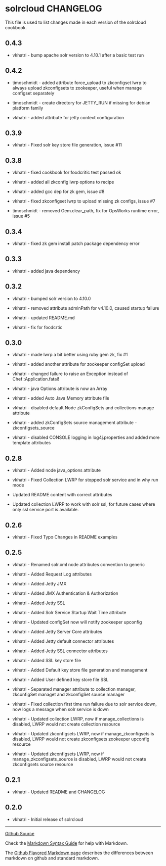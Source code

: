 solrcloud CHANGELOG
===================

This file is used to list changes made in each version of the solrcloud cookbook.

0.4.3
-----

- vkhatri - bump apache solr version to 4.10.1 after a basic test run


0.4.2
-----

- timoschmidt - added attribute force_upload to zkconfigset lwrp to always upload
  zkconfigsets to zookeeper, useful when manage configset separately

- timoschmidt - create directory for JETTY_RUN if missing for debian platform family

- vkhatri - added attribute for jetty context configuration


0.3.9
-----

- vkhatri - Fixed solr key store file generation, issue #11

0.3.8
-----

- vkhatri - fixed cookbook for foodcritic test passed ok

- vkhatri - added all zkconfig lwrp options to recipe

- vkhatri - added gcc dep for zk gem, issue #8

- vkhatri - fixed zkconfigset lwrp to upload missing zk configs, issue #7

- timoschmidt - removed Gem.clear_path, fix for OpsWorks runtime error, issue #5

0.3.4
-----

- vkhatri - fixed zk gem install patch package dependency error

0.3.3
-----

- vkhatri - added java dependency

0.3.2
-----

- vkhatri - bumped solr version to 4.10.0

- vkhatri - removed attribute adminPath for v4.10.0, caused startup failure

- vkhatri - updated README.md

- vkhatri - fix for foodcrtic

0.3.0
-----
- vkhatri - made lwrp a bit better using ruby gem zk, fix #1

- vkhatri - added another attribute for zookeeper configSet upload

- vkhatri - changed failure to raise an Exception instead of Chef::Application.fatal!

- vkhatri - java Options attribute is now an Array

- vkhatri - added Auto Java Memory attribute file

- vkhatri - disabled default Node zkConfigSets and collections manage attribute

- vkhatri - added zkConfigSets source management attribute - zkconfigsets_source

- vkhatri - disabled CONSOLE logging in log4j.properties and added more template attributes

0.2.8
-----
- vkhatri - Added node java_options attribute

- vkhatri - Fixed Collection LWRP for stopped solr service and in why run mode

- Updated README content with correct attributes

- Updated collection LWRP to work with solr ssl, for future cases where only ssl service port is available.

0.2.6
-----
- vkhatri - Fixed Typo Changes in README examples


0.2.5
-----
- vkhatri - Renamed solr.xml node attributes convention to generic

- vkhatri - Added Request Log attributes

- vkhatri - Added Jetty JMX

- vkhatri - Added JMX Authentication & Authorization

- vkhatri - Added Jetty SSL

- vkhatri - Added Solr Service Startup Wait Time attribute

- vkhatri - Updated configSet now will notify zookeeper upconfig

- vkhatri - Added Jetty Server Core attributes

- vkhatri - Added Jetty default connector attributes

- vkhatri - Added Jetty SSL connector attributes

- vkhatri - Added SSL key store file

- vkhatri - Added Default key store file generation and management

- vkhatri - Added User defined key store file SSL

- vkhatri - Separated manager attribute to  collection manager, zkconfigSet managet and zkconfigSet source manager

- vkhatri - Fixed collection first time run failure due to solr service down, now logs a message when solr service is down

- vkhatri - Updated collection LWRP, now if manage_collections is disabled, LWRP would not create collection resource

- vkhatri - Updated zkconfigsets LWRP, now if manage_zkconfigsets is disabled, LWRP would not create zkconfigsets zookeeper upconfig resource

- vkhatri - Updated zkconfigsets LWRP, now if manage_zkconfigsets_source is disabled, LWRP would not create zkconfigsets source resource

0.2.1
-----
- vkhatri - Updated README and CHANGELOG

0.2.0
-----
- vkhatri - Initial release of solrcloud

- - -
[Github Source](https://github.com/vkhatri/solrcloud)

Check the [Markdown Syntax Guide](http://daringfireball.net/projects/markdown/syntax) for help with Markdown.

The [Github Flavored Markdown page](http://github.github.com/github-flavored-markdown/) describes the differences between markdown on github and standard markdown.

